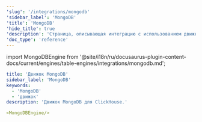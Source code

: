 ```yaml
---
'slug': '/integrations/mongodb'
'sidebar_label': 'MongoDB'
'title': 'MongoDB'
'hide_title': true
'description': 'Страница, описывающая интеграцию с использованием движка MongoDB'
'doc_type': 'reference'
---
```


import MongoDBEngine from '@site/i18n/ru/docusaurus-plugin-content-docs/current/engines/table-engines/integrations/mongodb.md';

```yaml
title: 'Движок MongoDB'
sidebar_label: 'MongoDB'
keywords:
  - 'MongoDB'
  - 'движок'
description: 'Движок MongoDB для ClickHouse.'

<MongoDBEngine/>
